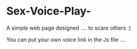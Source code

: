 # Sex-Voice-Play-


A simple web page designed .... to scare others :)

You can put your own voice link in the Js file ....
